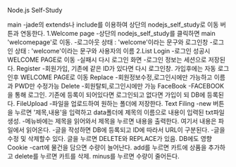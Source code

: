 Node.js Self-Study

main
-jade의 extends나 include를 이용하여 상단의 nodejs_self_study로 이동 버튼과 연동한다.
1.Welcome page
-상단의 nodejs_self_study를 클릭하면 main 'welcomepage'로 이동.
-로그아웃 상태 : 'welcome'이라는 문구와 로그인창
-로그인 상태   : 'welcome'이라는 문구와 사용자의 이름
2.List
Login
-로그인 성공시 WELCOME PAGE로 이동
-실패시 다시 로그인 화면
-로그인 정보는 세션으로 저장된다.
Register
-회원가입, 기존에 같은 ID가 있다면 다시 로그인창. 가입후에는 자동 로그인후 WELCOME PAGE로 이동
Replace
-회원정보수정,로그인시에만 가능하고 이름과 PWD만 수정가능
Delete
-회원탈퇴,로그인시에만 가능
FaceBook
-FACEBOOK을 통해 로그인. 기존에 등록이 되어있다면 로그인되고 없다면 가입이 되 DB에 등록된다.
FileUpload
-파일을 업로드하여 원하는 폴더에 저장한다.
Text Filing
-new 버튼을 누르면 '제목,내용'을 입력하고 data폴더에 제목의 이름으로 내용이 입력된 txt파일 생성.
-메뉴바에는 제목을 읽어와서 제목을 누르면 내용을 출력한다. 여기서 내용은 파일에서 읽어온다.
-글을 작성하면 DB에 등록되고 ID에 따라서 URL이 구분된다.
-글을 수정 및 삭제할수 있다. 글을 누르면 DELETE와 REPLACE가 있음. DB에도 영향
Cookie
-cart에 물건을 담으면 수량이 늘어난다. add를 누르면 카트에 상품을 추가하고 delete를 누르면 카트를 삭제. minus를 누르면 수량이 줄어든다.
